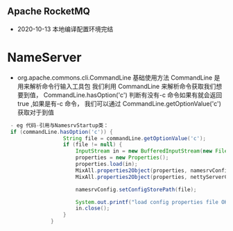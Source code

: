 ## Apache RocketMQ 
* 2020-10-13 本地编译配置环境完结

# NameServer
   * org.apache.commons.cli.CommandLine 基础使用方法
        CommandLine 是用来解析命令行输入工具包
           我们利用 CommandLine 来解析命令获取我们想要到值， CommandLine.hasOption('c') 判断有没有-c 命令如果有就会返回true ,如果是有-c 命令，
       我们可以通过 CommandLine.getOptionValue('c') 获取对于到值

```java
 - eg 代码-引用与NamesrvStartup类：
 if (commandLine.hasOption('c')) {
                  String file = commandLine.getOptionValue('c');
                  if (file != null) {
                      InputStream in = new BufferedInputStream(new FileInputStream(file));
                      properties = new Properties();
                      properties.load(in);
                      MixAll.properties2Object(properties, namesrvConfig);
                      MixAll.properties2Object(properties, nettyServerConfig);

                      namesrvConfig.setConfigStorePath(file);

                      System.out.printf("load config properties file OK, %s%n", file);
                      in.close();
                  }
              }
```




    
   
